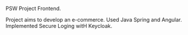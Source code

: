 PSW Project Frontend.

Project aims to develop an e-commerce. Used Java Spring and Angular. Implemented Secure Loging witH Keycloak.

